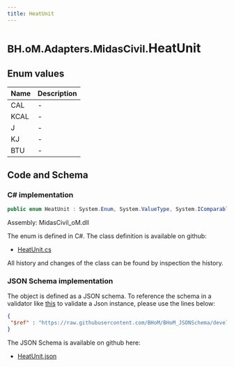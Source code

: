 ```yaml
---
title: HeatUnit
---
```


# <small>BH.oM.Adapters.MidasCivil.</small>**HeatUnit**



## Enum values

| Name            | Description                                                    |
|-----------------|----------------------------------------------------------------|
| CAL |  -  |
| KCAL |  -  |
| J |  -  |
| KJ |  -  |
| BTU |  -  |


## Code and Schema

### C# implementation

``` C# title="C#"
public enum HeatUnit : System.Enum, System.ValueType, System.IComparable, System.ISpanFormattable, System.IFormattable, System.IConvertible
```

Assembly: MidasCivil_oM.dll

The enum is defined in C#. The class definition is available on github:

- [HeatUnit.cs](https://github.com/BHoM/MidasCivil_Toolkit/blob/develop/MidasCivil_oM/eNum\HeatUnit.cs)

All history and changes of the class can be found by inspection the history.
### JSON Schema implementation

The object is defined as a JSON schema. To reference the schema in a validator like [this](https://www.jsonschemavalidator.net/) to validate a Json instance, please use the lines below:

``` json title="JSON Schema"
{
 "$ref" : "https://raw.githubusercontent.com/BHoM/BHoM_JSONSchema/develop/MidasCivil_oM/HeatUnit.json"
}
```

The JSON Schema is available on github here:

- [HeatUnit.json](https://github.com/BHoM/BHoM_JSONSchema/blob/develop/MidasCivil_oM/HeatUnit.json)
